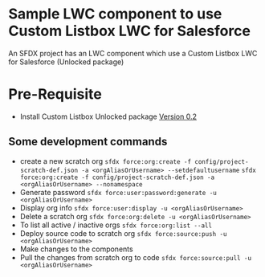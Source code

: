 # Sample LWC component to use Custom Listbox LWC for Salesforce
An SFDX project has an LWC component which use a Custom Listbox LWC for Salesforce (Unlocked package)

# Pre-Requisite
* Install Custom Listbox Unlocked package [Version 0.2](https://test.salesforce.com/packaging/installPackage.apexp?p0=04t5e0000012CetAAE)

## Some development commands
* create a new scratch org
```sfdx force:org:create -f config/project-scratch-def.json -a <orgAliasOrUsername> --setdefaultusername```
```sfdx force:org:create -f config/project-scratch-def.json -a <orgAliasOrUsername> --nonamespace```
* Generate password
```sfdx force:user:password:generate -u <orgAliasOrUsername>```
* Display org info
```sfdx force:user:display -u <orgAliasOrUsername>```
* Delete a scratch org
```sfdx force:org:delete -u <orgAliasOrUsername>```
* To list all active / inactive orgs
```sfdx force:org:list --all```
* Deploy source code to scratch org
```sfdx force:source:push -u <orgAliasOrUsername>```
* Make changes to the components
* Pull the changes from scratch org to code
```sfdx force:source:pull -u <orgAliasOrUsername>```
